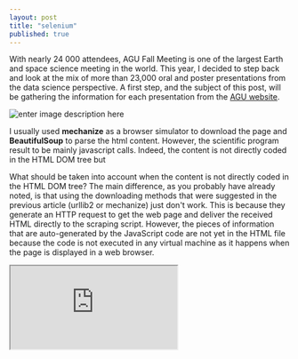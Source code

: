 ```yaml
---
layout: post
title: "selenium"
published: true
---
```


With nearly 24  000 attendees, AGU Fall Meeting is  one of the largest
Earth and space science meeting in  the world. This year, I decided to
step back  and look  at the mix  of more than  23,000 oral  and poster
presentations from the data science perspective. A first step, and the
subject  of this  post, will  be  gathering the  information for  each
presentation                          from                         the
[AGU website](https://fallmeeting.agu.org/2015/scientific-program/).

![enter image description here](https://meetings.agu.org/meetings/files/2014/04/fm300x200.jpg)

I usually  used **mechanize** as  a browser simulator to  download the
page and  **BeautifulSoup** to  parse the  html content.  However, the
scientific program result  to be mainly javascript  calls. Indeed, the
content is not directly coded in the HTML DOM tree but

What should  be taken into  account when  the content is  not directly
coded in the HTML DOM tree?  The main difference, as you probably have
already  noted,  is  that  using the  downloading  methods  that  were
suggested in  the previous article  (urllib2 or mechanize)  just don't
work. This  is because they  generate an HTTP  request to get  the web
page  and  deliver   the  received  HTML  directly   to  the  scraping
script. However, the pieces of  information that are auto-generated by
the JavaScript code are  not yet in the HTML file  because the code is
not executed  in any virtual  machine as it  happens when the  page is
displayed in a web browser.

<iframe
src="http://bl.ocks.org/mbostock/raw/4061502/0a200ddf998aa75dfdb1ff32e16b680a15e5cb01/"
marginwidth="0" marginheight="0" scrolling="no"></iframe>

